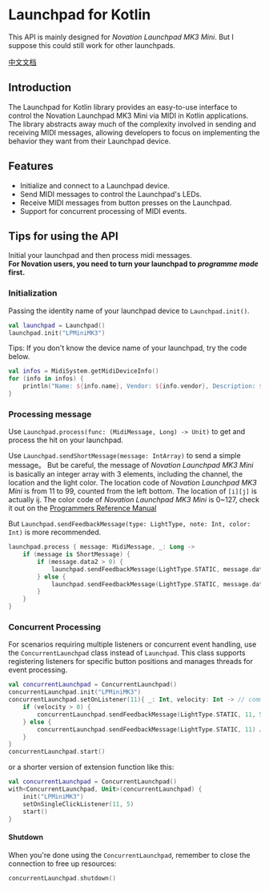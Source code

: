 # Launchpad for Kotlin

This API is mainly designed for _Novation Launchpad MK3 Mini_. But I suppose this could still work for other launchpads.  

[中文文档](README-zh.md)

## Introduction

The Launchpad for Kotlin library provides an easy-to-use interface to control the Novation Launchpad MK3 Mini via MIDI in Kotlin applications. 
The library abstracts away much of the complexity involved in sending and receiving MIDI messages, allowing developers to focus on implementing the behavior they want from their Launchpad device.

## Features

- Initialize and connect to a Launchpad device.
- Send MIDI messages to control the Launchpad's LEDs.
- Receive MIDI messages from button presses on the Launchpad.
- Support for concurrent processing of MIDI events.

## Tips for using the API

Initial your launchpad and then process midi messages.  
__For Novation users, you need to turn your launchpad to _programme mode_ first.__

### Initialization

Passing the identity name of your launchpad device to `Launchpad.init()`.

```kotlin
val launchpad = Launchpad()
launchpad.init("LPMiniMK3")
```

Tips: If you don't know the device name of your launchpad, try the code below.  

```kotlin
val infos = MidiSystem.getMidiDeviceInfo()
for (info in infos) {
    println("Name: ${info.name}, Vendor: ${info.vendor}, Description: ${info.description}")
}
```

### Processing message

Use `Launchpad.process(func: (MidiMessage, Long) -> Unit)` to get and process the hit on your launchpad.  

Use `Launchpad.sendShortMessage(message: IntArray)` to send a simple message。 
But be careful, the message of _Novation Launchpad MK3 Mini_ is basically an integer array with 3 elements, including the channel, the location and the light color.
The location code of _Novation Launchpad MK3 Mini_ is from 11 to 99, counted from the left bottom. The location of `[i][j]` is actually ij.
The color code of _Novation Launchpad MK3 Mini_ is 0~127, check it out on the [Programmers Reference Manual](https://fael-downloads-prod.focusrite.com/customer/prod/s3fs-public/downloads/Launchpad%20Mini%20-%20Programmers%20Reference%20Manual.pdf)  

But `Launchpad.sendFeedbackMessage(type: LightType, note: Int, color: Int)` is more recommended.

```kotlin
launchpad.process { message: MidiMessage, _: Long ->
    if (message is ShortMessage) {
        if (message.data2 > 0) {
            launchpad.sendFeedbackMessage(LightType.STATIC, message.data1, 5) //sending the red light
        } else {
            launchpad.sendFeedbackMessage(LightType.STATIC, message.data1) //removing light
        }
    }
}
```

### Concurrent Processing

For scenarios requiring multiple listeners or concurrent event handling, use the `ConcurrentLaunchpad` class instead of `Launchpad`.
This class supports registering listeners for specific button positions and manages threads for event processing.

```kotlin
val concurrentLaunchpad = ConcurrentLaunchpad()
concurrentLaunchpad.init("LPMiniMK3")
concurrentLaunchpad.setOnListener(11){ _: Int, velocity: Int -> // commandType, velocity
    if (velocity > 0) {
        concurrentLaunchpad.sendFeedbackMessage(LightType.STATIC, 11, 5) //sending the red light
    } else {
        concurrentLaunchpad.sendFeedbackMessage(LightType.STATIC, 11) //removing light
    }
}
concurrentLaunchpad.start()
```

or a shorter version of extension function like this:

```kotlin
val concurrentLaunchpad = ConcurrentLaunchpad()
with<ConcurrentLaunchpad, Unit>(concurrentLaunchpad) {
    init("LPMiniMK3")
    setOnSingleClickListener(11, 5)
    start()
}
```

#### Shutdown

When you're done using the `ConcurrentLaunchpad`, remember to close the connection to free up resources:

```kotlin
concurrentLaunchpad.shutdown()
```